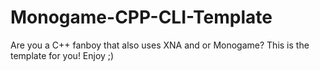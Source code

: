 # Monogame-CPP-CLI-Template

Are you a C++ fanboy that also uses XNA and or Monogame? This is the template for you!
Enjoy ;)
